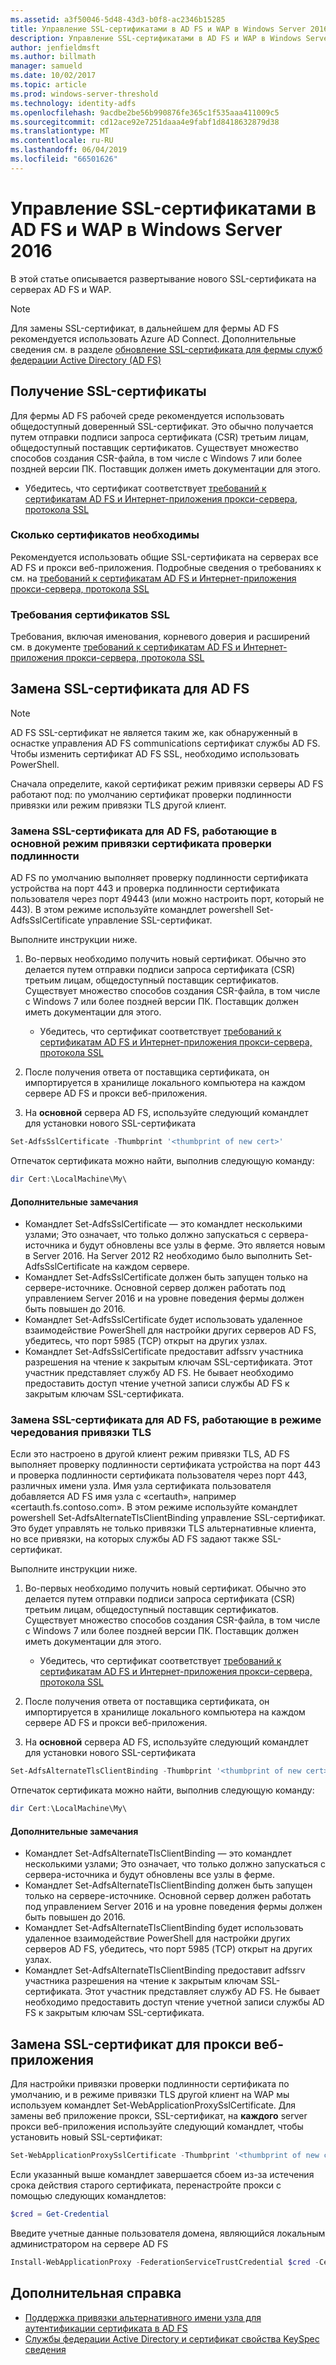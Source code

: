 ```yaml
---
ms.assetid: a3f50046-5d48-43d3-b0f8-ac2346b15285
title: Управление SSL-сертификатами в AD FS и WAP в Windows Server 2016
description: Управление SSL-сертификатами в AD FS и WAP в Windows Server 2016
author: jenfieldmsft
ms.author: billmath
manager: samueld
ms.date: 10/02/2017
ms.topic: article
ms.prod: windows-server-threshold
ms.technology: identity-adfs
ms.openlocfilehash: 9acdbe2be56b990876fe365c1f535aaa411009c5
ms.sourcegitcommit: cd12ace92e7251daaa4e9fabf1d8418632879d38
ms.translationtype: MT
ms.contentlocale: ru-RU
ms.lasthandoff: 06/04/2019
ms.locfileid: "66501626"
---
```

# <a name="managing-ssl-certificates-in-ad-fs-and-wap-in-windows-server-2016"></a>Управление SSL-сертификатами в AD FS и WAP в Windows Server 2016



В этой статье описывается развертывание нового SSL-сертификата на серверах AD FS и WAP.

>[!NOTE]
>Для замены SSL-сертификат, в дальнейшем для фермы AD FS рекомендуется использовать Azure AD Connect.  Дополнительные сведения см. в разделе [обновление SSL-сертификата для фермы служб федерации Active Directory (AD FS)](https://docs.microsoft.com/azure/active-directory/connect/active-directory-aadconnectfed-ssl-update)

## <a name="obtaining-your-ssl-certificates"></a>Получение SSL-сертификаты
Для фермы AD FS рабочей среде рекомендуется использовать общедоступный доверенный SSL-сертификат. Это обычно получается путем отправки подписи запроса сертификата (CSR) третьим лицам, общедоступный поставщик сертификатов. Существует множество способов создания CSR-файла, в том числе с Windows 7 или более поздней версии ПК. Поставщик должен иметь документации для этого.

- Убедитесь, что сертификат соответствует [требований к сертификатам AD FS и Интернет-приложения прокси-сервера, протокола SSL](https://technet.microsoft.com/windows-server-docs/identity/ad-fs/overview/AD-FS-2016-Requirements#BKMK_1)

### <a name="how-many-certificates-are-needed"></a>Сколько сертификатов необходимы
Рекомендуется использовать общие SSL-сертификата на серверах все AD FS и прокси веб-приложения. Подробные сведения о требованиях к см. на [требований к сертификатам AD FS и Интернет-приложения прокси-сервера, протокола SSL](https://technet.microsoft.com/windows-server-docs/identity/ad-fs/overview/AD-FS-2016-Requirements#BKMK_1)

### <a name="ssl-certificate-requirements"></a>Требования сертификатов SSL
Требования, включая именования, корневого доверия и расширений см. в документе [требований к сертификатам AD FS и Интернет-приложения прокси-сервера, протокола SSL](https://technet.microsoft.com/windows-server-docs/identity/ad-fs/overview/AD-FS-2016-Requirements#BKMK_1)

## <a name="replacing-the-ssl-certificate-for-ad-fs"></a>Замена SSL-сертификата для AD FS
> [!NOTE]
> AD FS SSL-сертификат не является таким же, как обнаруженный в оснастке управления AD FS communications сертификат службы AD FS. Чтобы изменить сертификат AD FS SSL, необходимо использовать PowerShell.

Сначала определите, какой сертификат режим привязки серверы AD FS работают под: по умолчанию сертификат проверки подлинности привязки или режим привязки TLS другой клиент.

### <a name="replacing-the-ssl-certificate-for-ad-fs-running-in-default-certificate-authentication-binding-mode"></a>Замена SSL-сертификата для AD FS, работающие в основной режим привязки сертификата проверки подлинности
AD FS по умолчанию выполняет проверку подлинности сертификата устройства на порт 443 и проверка подлинности сертификата пользователя через порт 49443 (или можно настроить порт, который не 443).
В этом режиме используйте командлет powershell Set-AdfsSslCertificate управление SSL-сертификат.

Выполните инструкции ниже.

1. Во-первых необходимо получить новый сертификат. Обычно это делается путем отправки подписи запроса сертификата (CSR) третьим лицам, общедоступный поставщик сертификатов. Существует множество способов создания CSR-файла, в том числе с Windows 7 или более поздней версии ПК. Поставщик должен иметь документации для этого.

    * Убедитесь, что сертификат соответствует [требований к сертификатам AD FS и Интернет-приложения прокси-сервера, протокола SSL](https://technet.microsoft.com/windows-server-docs/identity/ad-fs/overview/AD-FS-2016-Requirements#BKMK_1)

1. После получения ответа от поставщика сертификата, он импортируется в хранилище локального компьютера на каждом сервере AD FS и прокси веб-приложения.

1. На **основной** сервера AD FS, используйте следующий командлет для установки нового SSL-сертификата

```powershell
Set-AdfsSslCertificate -Thumbprint '<thumbprint of new cert>'
```

Отпечаток сертификата можно найти, выполнив следующую команду:

```powershell
dir Cert:\LocalMachine\My\
```

#### <a name="additional-notes"></a>Дополнительные замечания

* Командлет Set-AdfsSslCertificate — это командлет несколькими узлами; Это означает, что только должно запускаться с сервера-источника и будут обновлены все узлы в ферме. Это является новым в Server 2016. На Server 2012 R2 необходимо было выполнить Set-AdfsSslCertificate на каждом сервере.
* Командлет Set-AdfsSslCertificate должен быть запущен только на сервере-источнике. Основной сервер должен работать под управлением Server 2016 и на уровне поведения фермы должен быть повышен до 2016.
* Командлет Set-AdfsSslCertificate будет использовать удаленное взаимодействие PowerShell для настройки других серверов AD FS, убедитесь, что порт 5985 (TCP) открыт на других узлах.
* Командлет Set-AdfsSslCertificate предоставит adfssrv участника разрешения на чтение к закрытым ключам SSL-сертификата. Этот участник представляет службу AD FS. Не бывает необходимо предоставить доступ чтение учетной записи службы AD FS к закрытым ключам SSL-сертификата.

### <a name="replacing-the-ssl-certificate-for-ad-fs-running-in-alternate-tls-binding-mode"></a>Замена SSL-сертификата для AD FS, работающие в режиме чередования привязки TLS
Если это настроено в другой клиент режим привязки TLS, AD FS выполняет проверку подлинности сертификата устройства на порт 443 и проверка подлинности сертификата пользователя через порт 443, различных имени узла. Имя узла сертификата пользователя добавляется AD FS имя узла с «certauth», например «certauth.fs.contoso.com».
В этом режиме используйте командлет powershell Set-AdfsAlternateTlsClientBinding управление SSL-сертификат. Это будет управлять не только привязки TLS альтернативные клиента, но все привязки, на которых службы AD FS задают также SSL-сертификат.

Выполните инструкции ниже.

1. Во-первых необходимо получить новый сертификат. Обычно это делается путем отправки подписи запроса сертификата (CSR) третьим лицам, общедоступный поставщик сертификатов. Существует множество способов создания CSR-файла, в том числе с Windows 7 или более поздней версии ПК. Поставщик должен иметь документации для этого.

    * Убедитесь, что сертификат соответствует [требований к сертификатам AD FS и Интернет-приложения прокси-сервера, протокола SSL](https://technet.microsoft.com/windows-server-docs/identity/ad-fs/overview/AD-FS-2016-Requirements#BKMK_1)

1. После получения ответа от поставщика сертификата, он импортируется в хранилище локального компьютера на каждом сервере AD FS и прокси веб-приложения.

1. На **основной** сервера AD FS, используйте следующий командлет для установки нового SSL-сертификата

```powershell
Set-AdfsAlternateTlsClientBinding -Thumbprint '<thumbprint of new cert>'
```

Отпечаток сертификата можно найти, выполнив следующую команду:

```powershell
dir Cert:\LocalMachine\My\
```

#### <a name="additional-notes"></a>Дополнительные замечания

* Командлет Set-AdfsAlternateTlsClientBinding — это командлет несколькими узлами; Это означает, что только должно запускаться с сервера-источника и будут обновлены все узлы в ферме.
* Командлет Set-AdfsAlternateTlsClientBinding должен быть запущен только на сервере-источнике. Основной сервер должен работать под управлением Server 2016 и на уровне поведения фермы должен быть повышен до 2016.
* Командлет Set-AdfsAlternateTlsClientBinding будет использовать удаленное взаимодействие PowerShell для настройки других серверов AD FS, убедитесь, что порт 5985 (TCP) открыт на других узлах.
* Командлет Set-AdfsAlternateTlsClientBinding предоставит adfssrv участника разрешения на чтение к закрытым ключам SSL-сертификата. Этот участник представляет службу AD FS. Не бывает необходимо предоставить доступ чтение учетной записи службы AD FS к закрытым ключам SSL-сертификата.

## <a name="replacing-the-ssl-certificate-for-the-web-application-proxy"></a>Замена SSL-сертификат для прокси веб-приложения
Для настройки привязки проверки подлинности сертификата по умолчанию, и в режиме привязки TLS другой клиент на WAP мы используем командлет Set-WebApplicationProxySslCertificate.
Для замены веб приложение прокси, SSL-сертификат, на **каждого** server прокси веб-приложения используйте следующий командлет, чтобы установить новый SSL-сертификат:

```powershell
Set-WebApplicationProxySslCertificate -Thumbprint '<thumbprint of new cert>'
```

Если указанный выше командлет завершается сбоем из-за истечения срока действия старого сертификата, перенастройте прокси с помощью следующих командлетов:

```powershell
$cred = Get-Credential
```

Введите учетные данные пользователя домена, являющийся локальным администратором на сервере AD FS

```powershell
Install-WebApplicationProxy -FederationServiceTrustCredential $cred -CertificateThumbprint '<thumbprint of new cert>' -FederationServiceName 'fs.contoso.com'
```

## <a name="additional-references"></a>Дополнительная справка  
* [Поддержка привязки альтернативного имени узла для аутентификации сертификата в AD FS](../operations/AD-FS-support-for-alternate-hostname-binding-for-certificate-authentication.md)
* [Службы федерации Active Directory и сертификат свойства KeySpec сведения](../technical-reference/AD-FS-and-KeySpec-Property.md)

